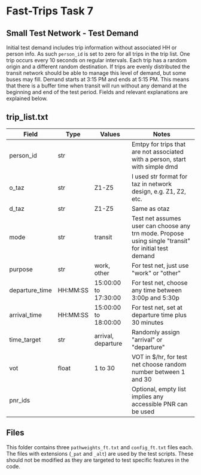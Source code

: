 Fast-Trips Task 7
=================

Small Test Network - Test Demand
--------------------------------


Initial test demand includes trip information without associated HH or person info. As such `person_id` is
set to zero for all trips in the trip list. One trip occurs every 10 seconds on regular intervals. Each
trip has a random origin and a different random destination. If trips are evenly distributed the transit
network should be able to manage this level of demand, but some buses may fill. Demand starts at 3:15 PM
and ends at 5:15 PM. This means that there is a buffer time when transit will run without any demand at
the beginning and end of the test period. Fields and relevant explanations are explained below.

trip_list.txt
-------------

Field         | Type   | Values              | Notes
--------------|--------|---------------------|--------------------------------------------------------------------------------------------------------
person_id     |str     |                     |Emtpy for trips that are not associated with a person, start with simple dmd
o_taz         |str     |Z1-Z5                |I used str format for taz in network design, e.g. Z1, Z2, etc.
d_taz         |str	   |Z1-Z5                |Same as otaz
mode          |str     |transit              |Test net assumes user can choose any trn mode. Propose using  single "transit" for initial test demand
purpose       |str     |work, other          |For test net, just use "work" or "other"
departure_time|HH:MM:SS|15:00:00 to 17:30:00 |For test net, choose any time between 3:00p and 5:30p
arrival_time  |HH:MM:SS|15:00:00 to 18:00:00 |For test net, set at departure time plus 30 minutes
time_target   |str     |arrival, departure   |Randomly assign "arrival" or "departure"
vot	          |float   |1 to 30              |VOT in $/hr, for test net choose random number between 1 and 30
pnr_ids	      |        |                     |Optional, empty list implies any accessible PNR can be used


Files
------
This folder contains three `pathweights_ft.txt` and `config_ft.txt` files each. The files with extensions (`_pat` and `_alt`) are used by the test scripts. These should not be modified as they are targeted to test specific features in the code.
